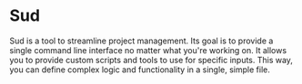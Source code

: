 # Sud


Sud is a tool to streamline project management.
Its goal is to provide a single command line interface no matter what you're working on.
It allows you to provide custom scripts and tools to use for specific inputs.
This way, you can define complex logic and functionality in a single, simple file.
